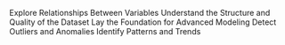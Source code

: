  Explore Relationships Between Variables
Understand the Structure and Quality of the Dataset
Lay the Foundation for Advanced Modeling
Detect Outliers and Anomalies
Identify Patterns and Trends
